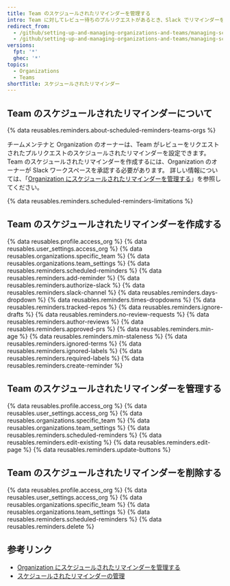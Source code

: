 ```yaml
---
title: Team のスケジュールされたリマインダーを管理する
intro: Team に対してレビュー待ちのプルリクエストがあるとき、Slack でリマインダーを受け取ることができます。
redirect_from:
  - /github/setting-up-and-managing-organizations-and-teams/managing-scheduled-reminders-for-pull-requests
  - /github/setting-up-and-managing-organizations-and-teams/managing-scheduled-reminders-for-your team
versions:
  fpt: '*'
  ghec: '*'
topics:
  - Organizations
  - Teams
shortTitle: スケジュールされたリマインダー
---
```


## Team のスケジュールされたリマインダーについて

{% data reusables.reminders.about-scheduled-reminders-teams-orgs %}

チームメンテナと Organization のオーナーは、Team がレビューをリクエストされたプルリクエストのスケジュールされたリマインダーを設定できます。 Team のスケジュールされたリマインダーを作成するには、Organization のオーナーが Slack ワークスペースを承認する必要があります。 詳しい情報については、「[Organization にスケジュールされたリマインダーを管理する](/organizations/managing-organization-settings/managing-scheduled-reminders-for-your-organization)」を参照してください。

{% data reusables.reminders.scheduled-reminders-limitations %}

## Team のスケジュールされたリマインダーを作成する
{% data reusables.profile.access_org %}
{% data reusables.user_settings.access_org %}
{% data reusables.organizations.specific_team %}
{% data reusables.organizations.team_settings %}
{% data reusables.reminders.scheduled-reminders %}
{% data reusables.reminders.add-reminder %}
{% data reusables.reminders.authorize-slack %}
{% data reusables.reminders.slack-channel %}
{% data reusables.reminders.days-dropdown %}
{% data reusables.reminders.times-dropdowns %}
{% data reusables.reminders.tracked-repos %}
{% data reusables.reminders.ignore-drafts %}
{% data reusables.reminders.no-review-requests %}
{% data reusables.reminders.author-reviews %}
{% data reusables.reminders.approved-prs %}
{% data reusables.reminders.min-age %}
{% data reusables.reminders.min-staleness %}
{% data reusables.reminders.ignored-terms %}
{% data reusables.reminders.ignored-labels %}
{% data reusables.reminders.required-labels %}
{% data reusables.reminders.create-reminder %}

## Team のスケジュールされたリマインダーを管理する
{% data reusables.profile.access_org %}
{% data reusables.user_settings.access_org %}
{% data reusables.organizations.specific_team %}
{% data reusables.organizations.team_settings %}
{% data reusables.reminders.scheduled-reminders %}
{% data reusables.reminders.edit-existing %}
{% data reusables.reminders.edit-page %}
{% data reusables.reminders.update-buttons %}

## Team のスケジュールされたリマインダーを削除する
{% data reusables.profile.access_org %}
{% data reusables.user_settings.access_org %}
{% data reusables.organizations.specific_team %}
{% data reusables.organizations.team_settings %}
{% data reusables.reminders.scheduled-reminders %}
{% data reusables.reminders.delete %}

## 参考リンク

- [Organization にスケジュールされたリマインダーを管理する](/organizations/managing-organization-settings/managing-scheduled-reminders-for-your-organization)
- [スケジュールされたリマインダーの管理](/github/setting-up-and-managing-your-github-user-account/managing-your-scheduled-reminders)
